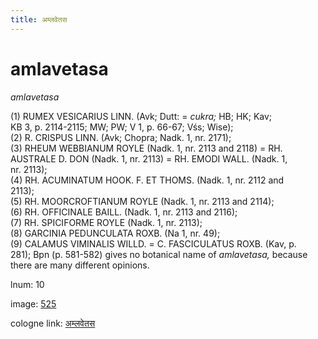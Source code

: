 ```yaml
---
title: अम्लवेतस
---
```


# amlavetasa

<i>amlavetasa</i>  <div n="P" />(1) <bot>RUMEX VESICARIUS LINN.</bot> (Avk; Dutt: = <i>cukra;</i> HB; HK; Kav; <div n="lb" />KB 3, p. 2114-2115; MW; PW; V 1, p. 66-67; Vśs; Wise); <div n="P" />(2) <bot>R. CRISPUS LINN.</bot> (Avk; Chopra; Nadk. 1, nr. 2171); <div n="P" />(3) <bot>RHEUM WEBBIANUM ROYLE</bot> (Nadk. 1, nr. 2113 and 2118) = <bot>RH. <div n="lb" />AUSTRALE D. DON</bot> (Nadk. 1, nr. 2113) = <bot>RH. EMODI WALL.</bot> (Nadk. 1, <div n="lb" />nr. 2113); <div n="P" />(4) <bot>RH. ACUMINATUM HOOK. F. ET THOMS.</bot> (Nadk. 1, nr. 2112 and <div n="lb" />2113); <div n="P" />(5) <bot>RH. MOORCROFTIANUM ROYLE</bot> (Nadk. 1, nr. 2113 and 2114); <div n="P" />(6) <bot>RH. OFFICINALE BAILL.</bot> (Nadk. 1, nr. 2113 and 2116); <div n="P" />(7) <bot>RH. SPICIFORME ROYLE</bot> (Nadk. 1, nr. 2113); <div n="P" />(8) <bot>GARCINIA PEDUNCULATA ROXB.</bot> (Na 1, nr. 49); <div n="P" />(9) <bot>CALAMUS VIMINALIS WILLD.</bot> = <bot>C. FASCICULATUS ROXB.</bot> (Kav, p. <div n="lb" />281); Bpn (p. 581-582) gives no botanical name of <i>amlavetasa,</i> because <div n="lb" />there are many different opinions.

lnum: 10

image: [525](https://www.sanskrit-lexicon.uni-koeln.de/scans/csl-apidev/servepdf.php?dict=snp&page=525)

cologne link: [अम्लवेतस](https://sanskrit-lexicon.uni-koeln.de/scans/csl-apidev/getword.php?dict=snp&key=अम्लवेतस)

